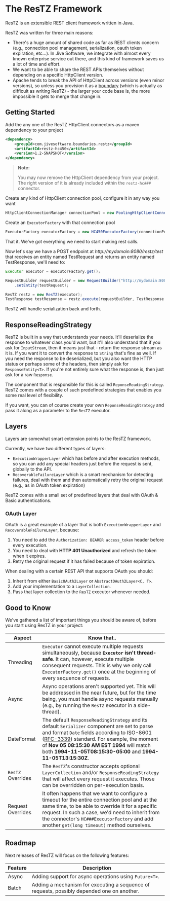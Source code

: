 # The ResTZ Framework
ResTZ is an extensible REST client framework written in Java.

ResTZ was written for three main reasons:

 - There's a huge amount of shared code as far as REST clients concern (e.g., connection pool management, serialization, oauth token expiration, etc...).
In Jive Software, we integrate with almost every known enterprise service out there, and this kind of framework saves us a lot of time and effort.
 - We want to be able to share the REST APIs themselves without depending on a specific HttpClient version.
 - Apache tends to break the API of HttpClient across versions (even minor versions), so unless you provision it as a [boundary](http://www.amazon.com/Clean-Code-Handbook-Software-Craftsmanship/dp/0132350882/ref=tmm_pap_title_0?ie=UTF8&qid=1409902638&sr=1-1) (which is actually as difficult as writing ResTZ) - the larger your code base is, the more impossible it gets to merge that change in.

## Getting Started

Add the any one of the ResTZ HttpClient connectors as a maven dependency to your project
```xml
<dependency>
	<groupId>com.jivesoftware.boundaries.restz</groupId>
	<artifactId>restz-hc450</artifactId>
	<version>1.2-SNAPSHOT</version>
</dependency>
```

> **Note:**
> 
> You may now remove the HttpClient dependency from your project.
> The right version of it is already included within the `restz-hc###` connector.

Create any kind of HttpClient connection pool, configure it in any way you want
```java
HttpClientConnectionManager connectionPool = new PoolingHttpClientConnectionManager();
```

Create an `ExecutorFactory` with that connection pool
```java
ExecutorFactory executorFactory = new HC450ExecutorFactory(connectionPool);
```

That it.
We've got everything we need to start making rest calls.

Now let's say we have a POST endpoint at *http://mydomain:8080/restz/test* that receives an entity named TestRequest and returns an entity named TestResponse, we'll need to:
```java
Executor executor = executorFactory.get();

RequestBuilder requestBuilder = new RequestBuilder("http://mydomain:8080/restz/test", HttpVerb.POST)
	.setEntity(testRequest);

ResTZ restz = new ResTZ(executor);
TestResponse testResponse = restz.execute(requestBuilder, TestResponse.class);
```

ResTZ will handle serialization back and forth.

## ResponseReadingStrategy

ResTZ is built in a way that understands your needs.
It'll deserialize the response to whatever class you'd want, but it'll also understand that if you ask for `InputStream`, then it means just that - return the response stream as it is. If you want it to convert the response to `String` that's fine as well. If you need the response to be deserialized, but you also want the HTTP status or perhaps some of the headers, then simply ask for `ResponseEntity<T>`. If you're not entirely sure what the response is, then just ask for a raw `Response`.

The component that is responsible for this is called `ReponseReadingStrategy`.
ResTZ comes with a couple of such predefined strategies that enables you some real level of flexibility.

If you want, you can of course create your own `ReponseReadingStrategy` and pass it along as a parameter to the `ResTZ` executor.

## Layers

Layers are somewhat smart extension points to the ResTZ framework.

Currently, we have two different types of layers:

 - `ExecutionWrapperLayer` which has before and after execution methods, so you can add any special headers just before the request is sent, globally to the API.
 - `RecoverableFailureLayer` which is a smart mechanism for detecting failures, deal with them and then automatically retry the original request (e.g., as in OAuth token expiration)

ResTZ comes with a small set of predefined layers that deal with OAuth & Basic authentications.

### OAuth Layer

OAuth is a great example of a layer that is both `ExecutionWrapperLayer` and `RecoverableFailureLayer`, because:

1. You need to add the `Authorization: BEARER access_token` header before every execution.
2. You need to deal with **HTTP 401 Unauthorized** and refresh the token when it expires.
3. Retry the original request if it has failed because of token expiration.

When dealing with a certain REST API that supports OAuth you should:

1. Inherit from either `BasicOAuth2Layer` or `AbstractOAuth2Layer<C, T>`.
2. Add your implementation to a `LayerCollection`.
3. Pass that layer collection to the `ResTZ` executor whenever needed.

## Good to Know
We've gathered a list of important things you should be aware of, before you start using ResTZ in your project:

Aspect   		 | Know that..
---------------- | -----------
Threading		 | `Executor` cannot execute multiple requests simultaneously, because **`Executor` isn't thread-safe**. It can, however, execute multiple consequent requests. This is why we only call `ExecutorFactory.get()` once at the beginning of every sequence of requests.
Async   		 | Async operations aren't supported yet. This will be addressed in the near future, but for the time being, you must handle async requests manually (e.g., by running the `ResTZ` executor in a side-thread).
DateFormat		 | The default `ResponseReadingStrategy` and its default `Serializer` component are set to parse and format `Date` fields according to  ISO-8601 ([RFC-3339](https://www.ietf.org/rfc/rfc3339.txt)) standard. For example, the moment of **Nov 05 08:15:30 AM EST 1994** will match both **1994-11-05T08:15:30-05:00** and **1994-11-05T13:15:30Z**.
`ResTZ` Overrides	| The `ResTZ`'s constructor accepts optional `LayerCollection` and/or `ResponseReadingStrategy` that will affect every request it executes. Those can be overridden on per-execution basis.
Request Overrides	| It often happens that we want to configure a timeout for the entire connection pool and at the same time, to be able to override it for a specific request. In such a case, we'd need to inherit from the connector's `HC###ExecutorFactory` and add another `get(long timeout)` method ourselves.

## Roadmap

Next releases of ResTZ will focus on the following features:

Feature | Description
------- | -----------
Async | Adding support for async operations using `Future<T>`.
Batch | Adding a mechanism for executing a sequence of requests, possibly depended one on another.